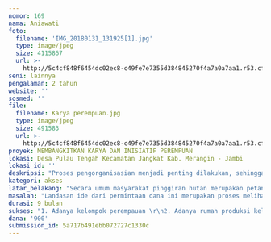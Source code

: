 ```yaml
---
nomor: 169
nama: Aniawati
foto:
  filename: 'IMG_20180131_131925[1].jpg'
  type: image/jpeg
  size: 4115867
  url: >-
    http://5c4cf848f6454dc02ec8-c49fe7e7355d384845270f4a7a0a7aa1.r53.cf2.rackcdn.com/ec975775-5d3c-4a0f-98bc-4216b56bb8fe/IMG_20180131_131925[1].jpg
seni: lainnya
pengalaman: 2 tahun
website: ''
sosmed: ''
file:
  filename: Karya perempuan.jpg
  type: image/jpeg
  size: 491583
  url: >-
    http://5c4cf848f6454dc02ec8-c49fe7e7355d384845270f4a7a0a7aa1.r53.cf2.rackcdn.com/1a892087-13c6-42e5-9013-dd4a5502446f/Karya%20perempuan.jpg
proyek: MEMBANGKITKAN KARYA DAN INISIATIF PEREMPUAN
lokasi: Desa Pulau Tengah Kecamatan Jangkat Kab. Merangin - Jambi
lokasi_id: ''
deskripsi: "Proses pengorganisasian menjadi penting dilakukan, sehingga terbangun kesadaran perempuan akan pentingnya wadah atau organisasi sebagai alat untuk tercapainya tujuan dan cita-cita bersama. Menanamkan pemahaman bahwa berorganisasi bukan sebatas serimonial dan silaturrahmi belaka. Sehingga pada satu titik melahirkan pemahaman bahwa berorganisasi itu penting bagi siapa saja dan dimana saja berada.\r\n\r\nSelain proses pengorganisasian, proses identifikasi produk potensial yang akan dimunculkan dalam proyek ini merupakan aktivitas yang tidak terpisah dan menjadi penting untuk keberlanjutan agenda-agenda komunitas kedepannya. Karena wilayah lokasi proyek merupakan daerah yang kaya akan sumber daya alam, seperti hasil hutan bukan kayu, pekebunan, pertanian holtikultura hingga objek wisata alam.\r\n\r\nSelanjutnya proyek ini merupakan langkah – langkah untuk mencapai kesejahteraan ekonomi masyarakat secara umum dan perempuan khususnya. Kelompok perempuan akan diarahkan kepada peningkatan kapasitas terkait peningkatan nilai produk, baik hasil pertanian maupun kerajinan tangan (inovasi dan pelauang), promosi dan pemasaran dengan dukungan fasilitas dan alat produksi yang memadai. Agar kedepan perempuan mampu mengembangkan bakat, ide dan gagasan dalam menciptakan karya – karya yang tidak lagi dibatasi oleh ruang dan waktu. Kedepan perempuan tidak lagi menjadi komponen yang hanya dipandang sebelah mata dalam kehidupan sosial.\r\n\r\n\r\n"
kategori: akses
latar_belakang: "Secara umum masyarakat pinggiran hutan merupakan petani yang menggantungkan hidupnya dengan sumber daya alam (SDA) dan masih dikategorikan masyarakat miskin dan terbelakang. Persoalan kemiskinan secara ekonomi merupakan akibat dari keterbatasan sumber daya manusia dan lahan yang bisa di kelola untuk lahan perkebunan dan pertanian, karena selain kondisi gegrafis yang curam, wilayah masyrakat juga dibatasi soal akses dan kelola akibat dari penetapan kawasan hutan konservasi.\r\n\r\nSelain persoalan di atas, persoalan lainnya adalah soal lemahnya inovasi masyarakat dalam mengolah produk hasil non kayu dan pertanian yang ada hari ini. Masyarakat masih berkutat dengan proses budidaya, produksi dan pemasaran seadanya, tanpa melihat peluang lain (inovasi produk dan posisi pasar) yang tersedia dari hasil produksi pertanian dan produk kerajinan lainnya.\r\n\r\nSecara umum, perempuan menggantungkan kebutuhan rumah tangga dari usaha pertanian. Keseharinnya, selain sebagai ibu rumah tangga, mereka juga petani yang terlibat aktif dalam  kerja - kerja produksi, mulai dari budidaya, panen dan akases pasar. \r\n"
masalah: "Landasan ide dari permintaan dana ini merupakan proses melihat kondisi eksisting ditingkat masyarakat. Bahwa masih belum terhimpunnya potensi SDM dan SDA untuk lahirnya karya – karya dari perempuan desa pinggiran kawasan konservasi. Padahal didalamnya terdapat sumber daya yang luar biasa untuk peningkatan nilai ekonomi. Sehingga inisiatif untuk  mendorong kelompok perempuan dalam satu wadah organisasi penting, kedepan diarahkan untuk peningkatan kapasitas produksi dan pemasaran hasil karya. Kedua hal tersebut mempunyai perananya masing – masing dan saling berhubungan. Pembeli tentunya mencari pasar yang dibutuhkan, pasar pasti membutuhkan pasokan produk, kemudian produk harus diproduksi oleh kelompok atau komunitas masyarakat itu sendiri (perempuan). Pada akhirnya  kelompok perempuan hadir untuk mengelola SDA menjadi karya-karya yang  memiliki nilai jual.\r\n\r\n"
durasi: 9 bulan
sukses: "1. Adanya kelompok perempauan \r\n2. Adanya rumah produksi kelompok perempuan\r\n3. Adanya alat produksi kelompok perempuan\r\n4.Adanya produk karya perempuan yang siap dipasarkan\r\n5.Meningkatnya pendapatan kelompok perempuan"
dana: '900'
submission_id: 5a717b491ebb072727c1330c
---
```

